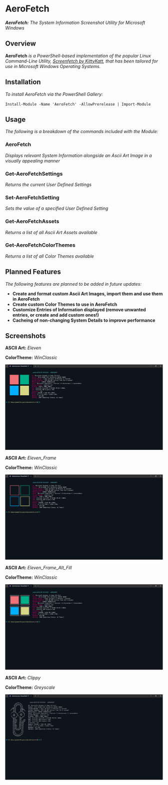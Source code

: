 # AeroFetch

***AeroFetch:*** *The System Information Screenshot Utility for Microsoft Windows*

## Overview

**AeroFetch** *is a PowerShell-based implementation of the popular Linux Command-Line Utility, [Screenfetch by KittyKatt](https://www.github.com/KittyKatt/screenfetch), that has been tailored for use in Microsoft Windows Operating Systems.*

## Installation

*To install AeroFetch via the PowerShell Gallery:*

`Install-Module -Name 'AeroFetch' -AllowPrerelease | Import-Module`

## Usage

*The following is a breakdown of the commands included with the Module:*

### AeroFetch

*Displays relevant System Information alongside an Ascii Art Image in a visually appealing manner*

### Get-AeroFetchSettings

*Returns the current User Defined Settings*

### Set-AeroFetchSetting

*Sets the value of a specified User Defined Setting*

### Get-AeroFetchAssets

*Returns a list of all Ascii Art Assets available*

### Get-AeroFetchColorThemes

*Returns a list of all Color Themes available*

## Planned Features

*The following features are planned to be added in future updates:*

* **Create and format custom Ascii Art Images, import them and use them in AeroFetch**
* **Create custom Color Themes to use in AeroFetch**
* **Customize Entries of Information displayed (remove unwanted entries, or create and add custom ones!)**
* **Cacheing of non-changing System Details to improve performance**

## Screenshots

**ASCII Art:** *Eleven*

 **ColorTheme:** *WinClassic*

![alt text](AeroFetch/1.0.0/media/af_screenshot_01.png)

**ASCII Art:** *Eleven_Frame*

 **ColorTheme:** *WinClassic*

![alt text](AeroFetch/1.0.0/media/af_screenshot_02.png)

**ASCII Art:** *Eleven_Frame_Alt_Fill*

 **ColorTheme:** *WinClassic*

![alt text](AeroFetch/1.0.0/media/af_screenshot_04.png)

**ASCII Art:** *Clippy*

 **ColorTheme:** *Greyscale*

![alt text](AeroFetch/1.0.0/media/af_screenshot_03.png)

